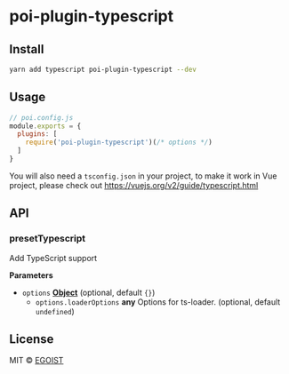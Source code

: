 # poi-plugin-typescript

## Install

```bash
yarn add typescript poi-plugin-typescript --dev
```

## Usage

```js
// poi.config.js
module.exports = {
  plugins: [
    require('poi-plugin-typescript')(/* options */)
  ]
}
```

You will also need a `tsconfig.json` in your project, to make it work in Vue project, please check out https://vuejs.org/v2/guide/typescript.html 

## API

<!-- Generated by documentation.js. Update this documentation by updating the source code. -->

### presetTypescript

Add TypeScript support

**Parameters**

-   `options` **[Object](https://developer.mozilla.org/en-US/docs/Web/JavaScript/Reference/Global_Objects/Object)**  (optional, default `{}`)
    -   `options.loaderOptions` **any** Options for ts-loader. (optional, default `undefined`)

## License

MIT © [EGOIST](https://github.com/egoist)
